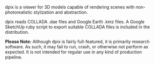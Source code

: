 dpix is a viewer for 3D models capable of rendering scenes with non-photorealistic stylization and abstraction.

dpix reads COLLADA .dae files and Google Earth .kmz files. A Google SketchUp ruby script to export suitable COLLADA files is included in the distribution.

**Please Note:** Although dpix is fairly full-featured, it is primarily research software. As such, it may fail to run, crash, or otherwise not perform as expected. It is not intended for regular use in any kind of production pipeline.